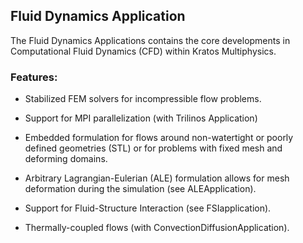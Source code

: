 ## Fluid Dynamics Application

The Fluid Dynamics Applications contains the core developments in Computational Fluid Dynamics (CFD) within Kratos Multiphysics.

### Features:

- Stabilized FEM solvers for incompressible flow problems.

- Support for MPI parallelization (with Trilinos Application)

- Embedded formulation for flows around non-watertight or poorly defined geometries (STL) or for problems with fixed mesh and deforming domains.

- Arbitrary Lagrangian-Eulerian (ALE) formulation allows for mesh deformation during the simulation (see ALEApplication).

- Support for Fluid-Structure Interaction (see FSIapplication).

- Thermally-coupled flows (with ConvectionDiffusionApplication).
